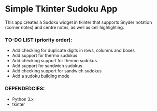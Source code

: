 # Simple Tkinter Sudoku App
This app creates a Sudoku widget in tkinter that supports Snyder notation (corner notes) and centre notes, as well as cell highlighting.

### TO-DO LIST (priority order):
- Add checking for duplicate digits in rows, columns and boxes
- Add support for thermo sudokus
- Add checking support for thermo sudokus
- Add support for sandwich sudokus
- Add checking support for sandwich sudokus
- Add a sudoku building mode

### DEPENDEDCIES:
- Python 3.x
- tkinter
